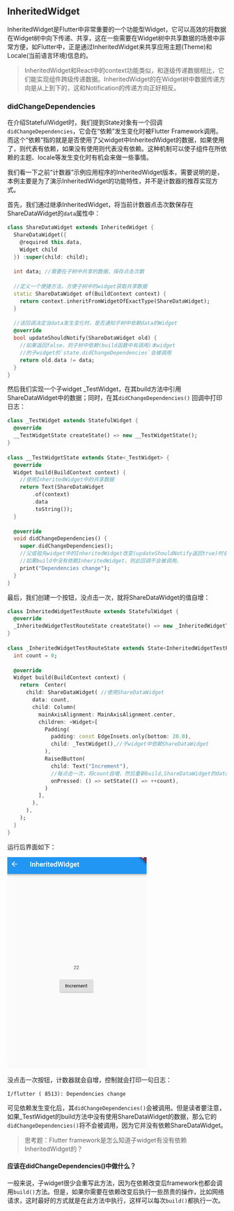 

## InheritedWidget

InheritedWidget是Flutter中非常重要的一个功能型Widget，它可以高效的将数据在Widget树中向下传递、共享，这在一些需要在Widget树中共享数据的场景中非常方便，如Flutter中，正是通过InheritedWidget来共享应用主题(Theme)和Locale(当前语言环境)信息的。

> InheritedWidget和React中的context功能类似，和逐级传递数据相比，它们能实现组件跨级传递数据。InheritedWidget的在Widget树中数据传递方向是从上到下的，这和Notification的传递方向正好相反。

### didChangeDependencies

在介绍StatefulWidget时，我们提到State对象有一个回调`didChangeDependencies`，它会在“依赖”发生变化时被Flutter Framework调用。而这个“依赖”指的就是是否使用了父widget中InheritedWidget的数据，如果使用了，则代表有依赖，如果没有使用则代表没有依赖。这种机制可以使子组件在所依赖的主题、locale等发生变化时有机会来做一些事情。

我们看一下之前“计数器”示例应用程序的InheritedWidget版本，需要说明的是，本例主要是为了演示InheritedWidget的功能特性，并不是计数器的推荐实现方式。

首先，我们通过继承InheritedWidget，将当前计数器点击次数保存在ShareDataWidget的`data`属性中：

```dart
class ShareDataWidget extends InheritedWidget {
  ShareDataWidget({
    @required this.data,
    Widget child
  }) :super(child: child);
    
  int data; //需要在子树中共享的数据，保存点击次数
    
  //定义一个便捷方法，方便子树中的widget获取共享数据  
  static ShareDataWidget of(BuildContext context) {
    return context.inheritFromWidgetOfExactType(ShareDataWidget);
  }

  //该回调决定当data发生变化时，是否通知子树中依赖data的Widget  
  @override
  bool updateShouldNotify(ShareDataWidget old) {
    //如果返回false，则子树中依赖(build函数中有调用)本widget
    //的子widget的`state.didChangeDependencies`会被调用
    return old.data != data;
  }
}
```

然后我们实现一个子widget _TestWidget，在其build方法中引用ShareDataWidget中的数据；同时，在其`didChangeDependencies()` 回调中打印日志：

```dart
class _TestWidget extends StatefulWidget {
  @override
  __TestWidgetState createState() => new __TestWidgetState();
}

class __TestWidgetState extends State<_TestWidget> {
  @override
  Widget build(BuildContext context) {
    //使用InheritedWidget中的共享数据
    return Text(ShareDataWidget
        .of(context)
        .data
        .toString());
  }

  @override
  void didChangeDependencies() {
    super.didChangeDependencies();
    //父或祖先widget中的InheritedWidget改变(updateShouldNotify返回true)时会被调用。
    //如果build中没有依赖InheritedWidget，则此回调不会被调用。
    print("Dependencies change");
  }
}
```

最后，我们创建一个按钮，没点击一次，就将ShareDataWidget的值自增：

```dart
class InheritedWidgetTestRoute extends StatefulWidget {
  @override
  _InheritedWidgetTestRouteState createState() => new _InheritedWidgetTestRouteState();
}

class _InheritedWidgetTestRouteState extends State<InheritedWidgetTestRoute> {
  int count = 0;

  @override
  Widget build(BuildContext context) {
    return  Center(
      child: ShareDataWidget( //使用ShareDataWidget
        data: count,
        child: Column(
          mainAxisAlignment: MainAxisAlignment.center,
          children: <Widget>[
            Padding(
              padding: const EdgeInsets.only(bottom: 20.0),
              child: _TestWidget(),//子widget中依赖ShareDataWidget
            ),
            RaisedButton(
              child: Text("Increment"),
              //每点击一次，将count自增，然后重新build,ShareDataWidget的data将被更新  
              onPressed: () => setState(() => ++count),
            )
          ],
        ),
      ),
    );
  }
}
```

运行后界面如下：

![image-20180913183022733](../imgs/image-20180913183022733.png)

没点击一次按钮，计数器就会自增，控制就会打印一句日志：

```
I/flutter ( 8513): Dependencies change
```

可见依赖发生变化后，其`didChangeDependencies()`会被调用。但是读者要注意，如果_TestWidget的build方法中没有使用ShareDataWidget的数据，那么它的`didChangeDependencies()`将不会被调用，因为它并没有依赖ShareDataWidget。

> 思考题：Flutter framework是怎么知道子widget有没有依赖InheritedWidget的？

#### 应该在didChangeDependencies()中做什么？

一般来说，子widget很少会重写此方法，因为在依赖改变后framework也都会调用`build()`方法。但是，如果你需要在依赖改变后执行一些昂贵的操作，比如网络请求，这时最好的方式就是在此方法中执行，这样可以每次`build()`都执行一次。

